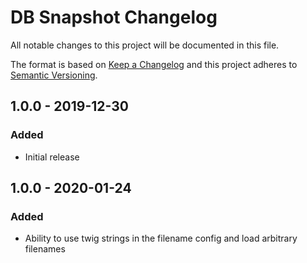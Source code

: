 # DB Snapshot Changelog

All notable changes to this project will be documented in this file.

The format is based on [Keep a Changelog](http://keepachangelog.com/) and this project adheres to [Semantic Versioning](http://semver.org/).

## 1.0.0 - 2019-12-30
### Added
- Initial release

## 1.0.0 - 2020-01-24
### Added
- Ability to use twig strings in the filename config and load arbitrary filenames
